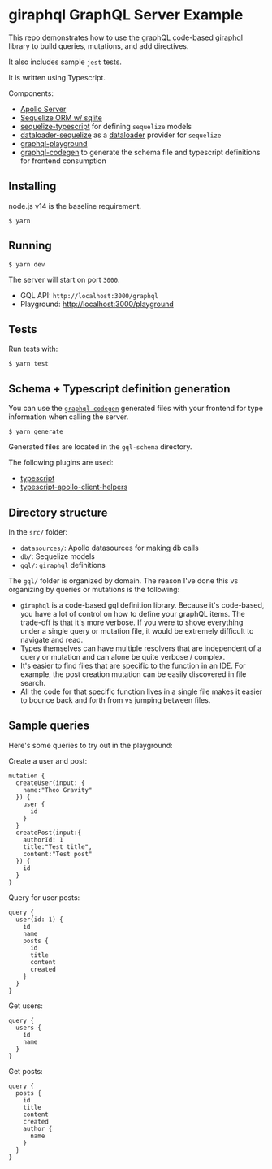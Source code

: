 # giraphql GraphQL Server Example

This repo demonstrates how to use the graphQL code-based 
[giraphql](https://giraphql.com/) library to build queries,
mutations, and add directives. 

It also includes sample `jest` tests.

It is written using Typescript.

Components: 

- [Apollo Server](https://www.apollographql.com/docs/apollo-server/)
- [Sequelize ORM w/ sqlite](https://sequelize.org/master/)
- [sequelize-typescript](https://www.npmjs.com/package/sequelize-typescript) for defining `sequelize` models
- [dataloader-sequelize](https://github.com/mickhansen/dataloader-sequelize) as a [dataloader](https://www.apollographql.com/docs/apollo-server/data/data-sources/#using-with-dataloader) provider for `sequelize`
- [graphql-playground](https://github.com/graphql/graphql-playground)
- [graphql-codegen](https://www.graphql-code-generator.com/) to generate the schema file and typescript definitions for frontend consumption

## Installing

node.js v14 is the baseline requirement.

`$ yarn`

## Running

`$ yarn dev`

The server will start on port `3000`.

- GQL API: `http://localhost:3000/graphql`
- Playground: [http://localhost:3000/playground](http://localhost:3000/playground)

## Tests

Run tests with:

`$ yarn test`

## Schema + Typescript definition generation

You can use the [`graphql-codegen`](https://www.graphql-code-generator.com/) generated files with your frontend for type information when calling the server.

`$ yarn generate`

Generated files are located in the `gql-schema` directory.

The following plugins are used:

- [typescript](https://www.graphql-code-generator.com/docs/plugins/typescript)
- [typescript-apollo-client-helpers](https://www.graphql-code-generator.com/docs/plugins/typescript-apollo-client-helpers)

## Directory structure

In the `src/` folder:

- `datasources/`: Apollo datasources for making db calls
- `db/`: Sequelize models
- `gql/`: `giraphql` definitions

The `gql/` folder is organized by domain. The reason I've done this vs organizing
by queries or mutations is the following:

- `giraphql` is a code-based gql definition library. Because it's code-based, you have a lot of control
on how to define your graphQL items. The trade-off is that it's more verbose. If you were to
shove everything under a single query or mutation file, it would be extremely difficult to navigate and read.
- Types themselves can have multiple resolvers that are independent of a query or mutation and can alone be quite verbose / complex.
- It's easier to find files that are specific to the function in an IDE. For example, the post creation mutation can be easily discovered in file search.
- All the code for that specific function lives in a single file makes it easier to bounce back and forth from vs jumping between files.

## Sample queries

Here's some queries to try out in the playground:

Create a user and post:

```gql
mutation {
  createUser(input: {
    name:"Theo Gravity"
  }) {
    user {
      id
    }
  }
  createPost(input:{
    authorId: 1
    title:"Test title",
    content:"Test post"
  }) {
    id
  }
}
```

Query for user posts:

```gql
query {
  user(id: 1) {
    id
    name
    posts {
      id
      title
      content
      created
    }
  }
}
```

Get users:

```gql
query {
  users {
    id
    name
  }
}
```

Get posts:

```gql
query {
  posts {
    id
    title
    content
    created
    author {
      name
    }
  }
}
```
